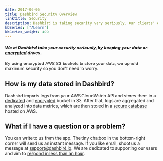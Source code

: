 ```yaml
---
date: 2017-06-05
title: Dashbird Security Overview
linktitle: Security
description: Dashbird is taking security very seriously. Our clients' data is encrypted and stored in AWS S3 buckets.
kbSeries: ["ALearn"]
kbSeries_weight: 400
---
```


#### _We at Dashbird take your security seriously, by keeping your data on <u>encrypted</u> drives._
By using encrypted AWS S3 buckets to store your data, we uphold maximum security so you don't need to worry.

<h2>
  <span class="h2 underlined bold">
    How is my data stored in Dashbird?
  </span>
</h2>

Dashbird imports logs from your AWS CloudWatch API and stores them in a <u>dedicated</u> and <u>encrypted</u> bucket in S3. After that, logs are aggregated and analyzed into data metrics, which are then stored in a <u>secure database</u> hosted on AWS.

<h2>
  <span class="h2 underlined bold">
    What if I have a question or a problem?
  </span>
</h2>

You can write to us from the app. The tiny chatbox in the bottom-right corner will send us an instant message. If you like email, shoot us a message at <a href='mailto: support@dashbird.io'>support@dashbird.io</a>. We are dedicated to supporting our users and aim to <u>respond in less than an hour</u>.

